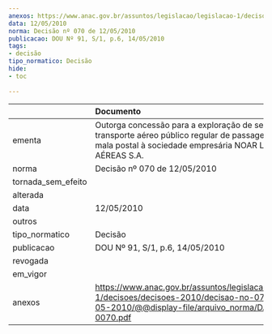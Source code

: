 ```yaml
---
anexos: https://www.anac.gov.br/assuntos/legislacao/legislacao-1/decisoes/decisoes-2010/decisao-no-070-de-12-05-2010/@@display-file/arquivo_norma/DA2010-0070.pdf
data: 12/05/2010
norma: Decisão nº 070 de 12/05/2010
publicacao: DOU Nº 91, S/1, p.6, 14/05/2010
tags:
- decisão
tipo_normatico: Decisão
hide: 
- toc 
 
---
```


|                    | Documento                                                                                                                                                            |
|:-------------------|:---------------------------------------------------------------------------------------------------------------------------------------------------------------------|
| ementa             | Outorga concessão para a exploração de serviço de transporte aéreo público regular de passageiro, carga e mala postal à sociedade empresária NOAR LINHAS AÉREAS S.A. |
| norma              | Decisão nº 070 de 12/05/2010                                                                                                                                         |
| tornada_sem_efeito |                                                                                                                                                                      |
| alterada           |                                                                                                                                                                      |
| data               | 12/05/2010                                                                                                                                                           |
| outros             |                                                                                                                                                                      |
| tipo_normatico     | Decisão                                                                                                                                                              |
| publicacao         | DOU Nº 91, S/1, p.6, 14/05/2010                                                                                                                                      |
| revogada           |                                                                                                                                                                      |
| em_vigor           |                                                                                                                                                                      |
| anexos             | https://www.anac.gov.br/assuntos/legislacao/legislacao-1/decisoes/decisoes-2010/decisao-no-070-de-12-05-2010/@@display-file/arquivo_norma/DA2010-0070.pdf            |